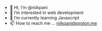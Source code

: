 - 👋 Hi, I’m @niikpani
- 👀 I’m interested in web development
- 🌱 I’m currently learning Javascript
- 📫 How to reach me ... niikpani@proton.me

<!---
niikpani/niikpani is a ✨ special ✨ repository because its `README.md` (this file) appears on your GitHub profile.
You can click the Preview link to take a look at your changes.
--->
